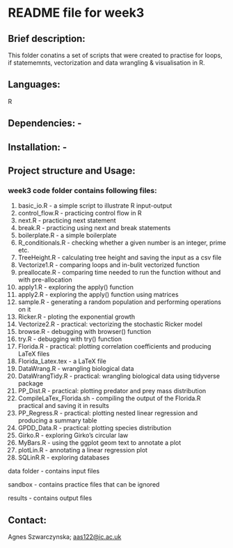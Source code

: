 # README file for week3

## Brief description: 
This folder conatins a set of scripts that were created to practise for loops, if statememnts, vectorization and data wrangling & visualisation in R.

## Languages: 
R

## Dependencies: -

## Installation: -

## Project structure and Usage: 

### week3 code folder contains following files:
1) basic_io.R - a simple script to illustrate R input-output
2) control_flow.R - practicing control flow in R
3) next.R - practicing next statement
4) break.R - practicing using next and break statements
5) boilerplate.R - a simple boilerplate
6) R_conditionals.R - checking whether a given number is an integer, prime etc.
7) TreeHeight.R - calculating tree height and saving the input as a csv file
8) Vectorize1.R - comparing loops and in-bulit vectorized function
9) preallocate.R - comparing time needed to run the function without and with pre-allocation
10) apply1.R - exploring the apply() function
11) apply2.R - exploring the apply() function using matrices
12) sample.R - generating a random population and performing operations on it
13) Ricker.R - ploting the exponential growth
14) Vectorize2.R - practical: vectorizing the stochastic Ricker model 
15) browse.R - debugging with browser() function
16) try.R - debugging with try() function
17) Florida.R - practical: plotting correlation coefficients and producing LaTeX files
18) Florida_Latex.tex - a LaTeX file
19) DataWrang.R - wrangling biological data
20) DataWrangTidy.R - practical: wrangling biological data using tidyverse package
21) PP_Dist.R - practical: plotting predator and prey mass distribution
22) CompileLaTex_Florida.sh - compiling the output of the Florida.R practical and saving it in results
23) PP_Regress.R - practical: plotting nested linear regression and producing a summary table
24) GPDD_Data.R - practical: plotting species distribution 
25) Girko.R - exploring Girko’s circular law
26) MyBars.R - using the ggplot geom text to annotate a plot
27) plotLin.R - annotating a linear regression plot 
28) SQLinR.R - exploring databases
 

data folder - contains input files

sandbox - contains practice files that can be ignored

results - contains output files

## Contact: 
Agnes Szwarczynska; aas122@ic.ac.uk